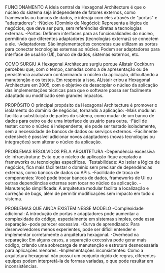 FUNCIONAMENTO
A ideia central da Hexagonal Architecture é que o núcleo do sistema seja independente de fatores externos, como frameworks ou bancos de dados, e interaja com
eles através de "portas" e "adaptadores":
-Núcleo (Domínio de Negócio): Representa a lógica de negócios, que deve ser pura, sem referências diretas a tecnologias externas.
-Portas: Definem interfaces para as funcionalidades do núcleo, permitindo que diferentes adaptadores (tecnologias externas) se conectem a ele.
-Adaptadores: São implementações concretas que utilizam as portas para conectar tecnologias externas ao núcleo. Podem ser adaptadores para interface de usuário
(UI), banco de dados, sistemas externos, etc.

COMO SURGIU
A Hexagonal Architecure surgiu porque Alistair Cockburn percebeu que, com o tempo, camadas como a de apresentação ou de persistência acabavam contaminando o
núcleo da aplicação, dificultando a manutenção e os testes. Em resposta a isso, AListair criou a Hexagonal Architecture em 2005, com o objetivo de desacoplar 
o núcleo da aplicação das implementações técnicas para que o software possa ser facilmente adaptado ou modificado sem grandes impactos.

PROPÓSITO
O principal propósito da Hexagonal Architecture é promover o isolamento do domínio de negócios, tornando a aplicação:
-Mais modular: facilita a substituição de partes do sistema, como mudar de um banco de dados para outro ou de uma interface de usuário para outra.
-Fácil de testar: como o núcleo é independente, ele pode ser testado isoladamente, sem a necessidade de bancos de dados ou serviços externos.
-Facilmente extensível: é possível adicionar novos adaptadores (novas tecnologias ou integrações) sem alterar o núcleo da aplicação.

PROBLEMAS RESOLVIDOS PELA ARQUITETURA
-Dependência excessiva de infraestrutura: Evita que o núcleo da aplicação fique acoplado a frameworks ou tecnologias específicas.
-Testabilidade: Ao isolar a lógica de negócios, fica mais fácil testar o domínio sem precisar de dependências externas, como bancos de dados ou APIs.
-Facilidade de troca de componentes: Você pode trocar bancos de dados, frameworks de UI ou outras dependências externas sem tocar no núcleo da aplicação.
-Manutenção simplificada: A arquitetura modular facilita a localização e correção de bugs, além de permitir modificações sem impacto em todo o sistema.

PROBLEMAS QUE AINDA EXISTEM NESSE MODELO
-Complexidade adicional: A introdução de portas e adaptadores pode aumentar a complexidade do código, especialmente em sistemas simples, onde essa separação -pode parecer excessiva.
-Curva de aprendizado: Para desenvolvedores menos experientes, pode ser difícil entender e implementar corretamente a arquitetura hexagonal.
-Overhead na separação: Em alguns casos, a separação excessiva pode gerar mais código, criando uma sobrecarga de manutenção e estrutura desnecessária para aplicações menores.
-Implementações inconsistentes: Como a arquitetura hexagonal não possui um conjunto rígido de regras, diferentes equipes podem interpretá-la de formas variadas, o que pode resultar em inconsistências.
